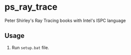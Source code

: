 # ps_ray_trace
Peter Shirley's Ray Tracing books with Intel's ISPC language

## Usage
1. Run ```setup.bat``` file.
